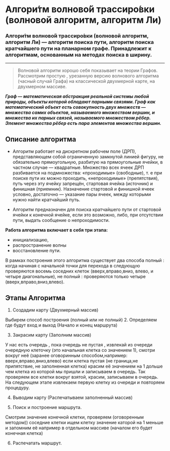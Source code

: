 # Алгори́тм волново́й трассиро́вки (волновой алгоритм, алгоритм Ли)

### Алгори́тм волново́й трассиро́вки (волновой алгоритм, алгоритм Ли) — алгоритм поиска пути, алгоритм поиска кратчайшего пути на планарном графе. Принадлежит к алгоритмам, основанным на методах поиска в ширину.
----------------------------------------
>Волновой алгоритм хорошо себя показывает на теории Графов.
>Рассмотрим простую , урезанную версию волнового алгоритма 
>(часный случай Графа) на классической двухмерной карте, на 
>двухмерном массиве.

***Граф — математическая абстракция реальной системы любой природы, объекты которой обладают парными связями. Граф как математический объект есть совокупность двух множеств — множества самих объектов, называемого множеством вершин, и множества их парных связей, называемого множеством рёбер. Элемент множества рёбер есть пара элементов множества вершин.***

## Описание алгоритма

* Алгоритм работает на дискретном рабочем поле (ДРП), представляющем собой ограниченную замкнутой линией фигуру, не обязательно прямоугольную, разбитую на прямоугольные ячейки, в частном случае — квадратные. Множество всех ячеек ДРП разбивается на подмножества: «проходимые» (свободные), т. е при поиске пути их можно проходить, «непроходимые» (препятствия), путь через эту ячейку запрещён, стартовая ячейка (источник) и финишная (приемник). Назначение стартовой и финишной ячеек условно, достаточно — указание пары ячеек, между которыми нужно найти кратчайший путь.

* Алгоритм предназначен для поиска кратчайшего пути от стартовой ячейки к конечной ячейке, если это возможно, либо, при отсутствии пути, выдать сообщение о непроходимости.

**Работа алгоритма включает в себя три этапа:** 
-  инициализацию, 
- распространение волны 
-  восстановление пути.

В рамках построения этого алгоритма существует два способа 
полный : когда начиная с начальной точки для перехода в следующую проверяются восемь 
соседних клеток (вверх,вправо,вниз, влево, и четыре диагональные),
не полный : проверяются только четыре (вверх,вправо,вниз,влево).

## Этапы Алгоритма 

1. Создадим карту (Двухмерный массив)

Выбирем способ построения (полный или не полный)
2. Определяем где будут вход и выход (Начало и конец маршрута)

3. Закрасим карту (Заполним массив)

У нас есть очередь , пока очередь не пустая , извлекай из очереди очередную клеточку (это начальная клетка со значением 1), смотри вокруг неё (заранее оговоринным способом,например: вверх,вправо,вниз,влево) если клетка пустая (не граница,не припятствие, не заполненная клетка) красим её значением на 1 дольше чем клетка из которой мы пришли и записываем в очередь.
Так проверяем все клетки вокруг взятой, красим, записываем в очередь.
На следующем этапе извлекаем первую клетку из очереди и повторяем процедуру.

4. Выводим карту (Распечатываем заполненный массив)

5. Поиск и построение маршрута.

Смотрим значение конечной клетки, проверяем (оговоренным методом)) соседние клетки
ищем клетку значение каторой на 1 меньше и запомним её например в отдельном массиве (началом его будет конечная клетка) 

6. Распечатать маршрут.